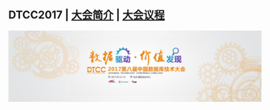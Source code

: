 ## DTCC2017 | [大会简介](https://dtcc.it168.com/2017/) | [大会议程](https://dtcc.it168.com/2017/yicheng.html)

![](doc/banner.png)
